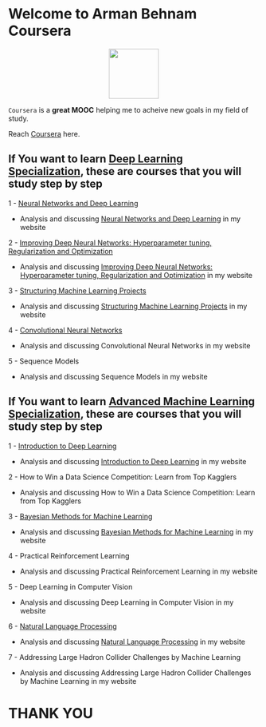 # Welcome to Arman Behnam Coursera


<p align="center"><img width="100" src="https://mindfieldconsulting.com/wp-content/uploads/2018/07/coursera-logo.png" />  </p>

`Coursera` is a **great MOOC** helping me to acheive new goals in my field of study.

Reach [Coursera](https://www.coursera.org) here.



## If You want to learn [Deep Learning Specialization](https://www.coursera.org/specializations/deep-learning), these are courses that you will study step by step

1 - [Neural Networks and Deep Learning](https://github.com/ArmanBehnam/Courses/tree/master/Coursera/Neural%20Networks%20and%20Deep%20Learning)
  - Analysis and discussing [Neural Networks and Deep Learning](http://www.armanbehnam.com/about-me/education/nn-and-dl/) in my website

2 - [Improving Deep Neural Networks: Hyperparameter tuning, Regularization and Optimization](https://github.com/ArmanBehnam/Courses/tree/master/Coursera/Improving%20Deep%20Neural%20Networks%20Hyperparameter%20tuning%2C%20Regularization%20and%20Optimization)
  - Analysis and discussing [Improving Deep Neural Networks: Hyperparameter tuning, Regularization and Optimization](http://www.armanbehnam.com/about-me/education/improve-nn-strucruting-ml/) in my website

3 - [Structuring Machine Learning Projects](https://github.com/ArmanBehnam/Courses/tree/master/Coursera/Structuring%20Machine%20Learning%20Projects)
  - Analysis and discussing [Structuring Machine Learning Projects](http://www.armanbehnam.com/about-me/education/improve-nn-strucruting-ml/) in my website
  
4 - [Convolutional Neural Networks](https://github.com/ArmanBehnam/Courses/tree/master/Coursera/Convolutional%20Neural%20Networks)
  - Analysis and discussing Convolutional Neural Networks in my website

5 - Sequence Models
  - Analysis and discussing Sequence Models in my website
  
  
  
  
## If You want to learn [Advanced Machine Learning Specialization](https://www.coursera.org/specializations/aml), these are courses that you will study step by step

1 - [Introduction to Deep Learning](https://github.com/ArmanBehnam/Courses/tree/master/Coursera/Introduction%20to%20Deep%20Learning)
  - Analysis and discussing [Introduction to Deep Learning](http://www.armanbehnam.com/about-me/education/intro-to-dl-hse/) in my website

2 - How to Win a Data Science Competition: Learn from Top Kagglers
  - Analysis and discussing How to Win a Data Science Competition: Learn from Top Kagglers
  
3 - [Bayesian Methods for Machine Learning](https://github.com/ArmanBehnam/Courses/tree/master/Coursera/Bayesian%20Methods%20for%20Machine%20Learning)
  - Analysis and discussing [Bayesian Methods for Machine Learning](http://www.armanbehnam.com/about-me/education/bayesian-ml-advanced/) in my website
  
4 - Practical Reinforcement Learning
  - Analysis and discussing Practical Reinforcement Learning in my website

5 - Deep Learning in Computer Vision
  - Analysis and discussing Deep Learning in Computer Vision in my website
  
6 - [Natural Language Processing](https://github.com/ArmanBehnam/Courses/tree/master/Coursera/Natural%20Language%20Processing)
  - Analysis and discussing [Natural Language Processing](http://www.armanbehnam.com/about-me/education/nlp-hse/) in my website
  
7 - Addressing Large Hadron Collider Challenges by Machine Learning
  - Analysis and discussing Addressing Large Hadron Collider Challenges by Machine Learning in my website
  
# THANK YOU
